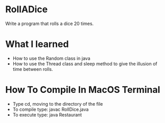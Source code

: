 # RollADice
Write a program that rolls a dice 20 times. 

# What I learned
- How to use the Random class in java 
- How to use the Thread class and sleep method to give the illusion of time between rolls. 

# How To Compile In MacOS Terminal

- Type cd, moving to the directory of the file
- To compile type: javac RollDice.java
- To execute type: java Restaurant
